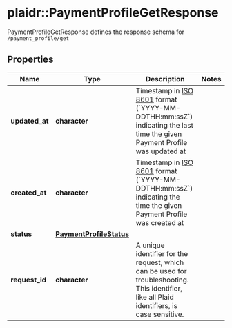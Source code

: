 # plaidr::PaymentProfileGetResponse

PaymentProfileGetResponse defines the response schema for `/payment_profile/get`

## Properties
Name | Type | Description | Notes
------------ | ------------- | ------------- | -------------
**updated_at** | **character** | Timestamp in [ISO 8601](https://wikipedia.org/wiki/ISO_8601) format (&#x60;YYYY-MM-DDTHH:mm:ssZ&#x60;) indicating the last time the given Payment Profile was updated at | 
**created_at** | **character** | Timestamp in [ISO 8601](https://wikipedia.org/wiki/ISO_8601) format (&#x60;YYYY-MM-DDTHH:mm:ssZ&#x60;) indicating the time the given Payment Profile was created at | 
**status** | [**PaymentProfileStatus**](PaymentProfileStatus.md) |  | 
**request_id** | **character** | A unique identifier for the request, which can be used for troubleshooting. This identifier, like all Plaid identifiers, is case sensitive. | 


